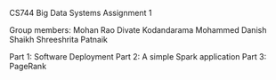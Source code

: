 CS744 Big Data Systems Assignment 1

Group members:
Mohan Rao Divate Kodandarama
Mohammed Danish Shaikh
Shreeshrita Patnaik

Part 1: Software Deployment
Part 2: A simple Spark application
Part 3: PageRank
